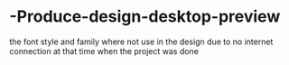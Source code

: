 # -Produce-design-desktop-preview
the font style and family where not use in the design due to no internet connection at that time when the project was done 
